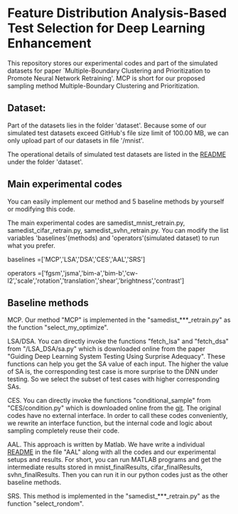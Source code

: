 # Feature Distribution Analysis-Based Test Selection for Deep Learning Enhancement


This repository stores our experimental codes and part of the simulated datasets for paper `Multiple-Boundary Clustering and Prioritization to Promote Neural Network Retraining'. MCP is short for our proposed sampling method Multiple-Boundary Clustering and Prioritization.

## Dataset:
Part of the datasets lies in the folder 'dataset'. Because some of our simulated test datasets exceed GitHub's file size limit of 100.00 MB, we can only upload part of our datasets in file '/mnist'. 

The operational details of simulated test datasets are listed in the [README](https://github.com/actionabletest/MCP/blob/master/dataset/README.md) under the folder 'dataset'.


## Main experimental codes
You can easily implement our method and 5 baseline methods by yourself or modifying this code.

The main experimental codes are 
samedist_mnist_retrain.py, 
samedist_cifar_retrain.py, 
samedist_svhn_retrain.py. 
You can modify the list variables 'baselines'(methods) and 'operators'(simulated dataset) to run what you prefer.

baselines =['MCP','LSA','DSA','CES','AAL','SRS']

operators =['fgsm','jsma','bim-a','bim-b','cw-l2','scale','rotation','translation','shear','brightness','contrast']


## Baseline methods
MCP. Our method "MCP" is implemented in the "samedist_***_retrain.py" as the function "select_my_optimize".


LSA/DSA. You can directly invoke the functions "fetch_lsa" and "fetch_dsa" from "/LSA_DSA/sa.py" which is downloaded online from the paper "Guiding Deep Learning System Testing Using Surprise Adequacy". These functions can help you get the SA value of each input. The higher the value of SA is, the corresponding test case is more surprise to the DNN under testing. So we select the subset of test cases with higher corresponding SAs.

CES. You can directly invoke the functions "conditional_sample" from "CES/condition.py" which is downloaded online from the [git](https://github.com/Lizn-zn/DNNOpAcc). The original codes have no external interface. In order to call these codes conveniently, we rewrite an interface function, but the internal code and logic about sampling completely reuse their code.



AAL. This approach is written by Matlab. We have write a individual [README](https://github.com/actionabletest/MCP/blob/master/AAL/README.md) in the file "AAL" along with all the codes and our experimental setups and results. For short, you can run MATLAB programs and get the intermediate results stored in mnist_finalResults, cifar_finalResults, svhn_finalResults. Then you can run it in our python codes just as the other baseline methods. 

SRS. This method is implemented in the "samedist_***_retrain.py" as the function "select_rondom".


